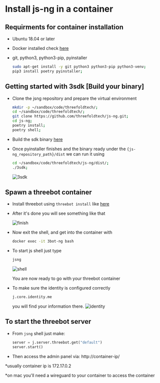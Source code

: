 # Install js-ng in a container

## Requirments for container installation

- Ubuntu 18.04 or later
- Docker installed check [here](https://docs.docker.com/engine/install/ubuntu/)
- git, python3, python3-pip, pyinstaller

  ```bash
  sudo apt-get install -y git python3 python3-pip python3-venv;
  pip3 install poetry pyinstaller;
  ```

## Getting started with 3sdk [Build your binary]

- Clone the jsng repository and prepare the virtual environment

  ```bash
  mkdir -p ~/sandbox/code/threefoldtech/;
  cd ~/sandbox/code/threefoldtech/;
  git clone https://github.com/threefoldtech/js-ng.git;
  cd js-ng;
  poetry install;
  poetry shell;
  ```

- Build the sdk binary [here](https://github.com/threefoldtech/js-ng/blob/development/docs/wiki/3sdk.md#building-the-3sdk)

- Once pyinstaller finishes and the binary ready under the `{js-ng_repository_path}/dist` we can run it using

  ```bash
  cd ~/sandbox/code/threefoldtech/js-ng/dist/;
  ./3sdk;
  ```

  ![3sdk](images/3sdk.png)

## Spawn a threebot container

- Install threebot using `threebot install` like [here](https://github.com/threefoldtech/js-ng/blob/development/docs/wiki/3sdk.md#using-3sdk)

- After it's done you will see something like that

  ![finish](images/3sdk_finish.png)

- Now exit the shell, and get into the container with

  ```bash
  docker exec -it 3bot-ng bash
  ```

- To start js shell just type

  ```bash
  jsng
  ```

  ![shell](images/shell.png)

  You are now ready to go with your threebot container

- To make sure the identity is configured correctly

  ```bash
  j.core.identity.me
  ```

  you will find your information there.
  ![identity](images/identity.png)

## To start the threebot server

- From `jsng` shell just make:

  ```python
  server = j.server.threebot.get("default")
  server.start()
  ```

- Then access the admin panel via: http://container-ip/

*usually container ip is 172.17.0.2

*on mac you'll need a wireguard to your container to access the container
